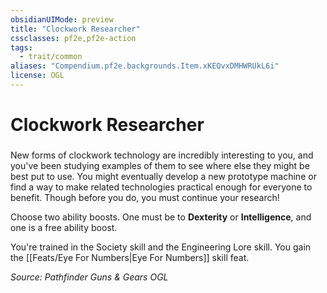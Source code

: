 ```yaml
---
obsidianUIMode: preview
title: "Clockwork Researcher"
cssclasses: pf2e,pf2e-action
tags:
  - trait/common
aliases: "Compendium.pf2e.backgrounds.Item.xKEQvxDMHWRUkL6i"
license: OGL
---
```

# Clockwork Researcher

### 






New forms of clockwork technology are incredibly interesting to you, and you've been studying examples of them to see where else they might be best put to use. You might eventually develop a new prototype machine or find a way to make related technologies practical enough for everyone to benefit. Though before you do, you must continue your research!

Choose two ability boosts. One must be to **Dexterity** or **Intelligence**, and one is a free ability boost.

You're trained in the Society skill and the Engineering Lore skill. You gain the [[Feats/Eye For Numbers|Eye For Numbers]] skill feat.

*Source: Pathfinder Guns & Gears*
*OGL*